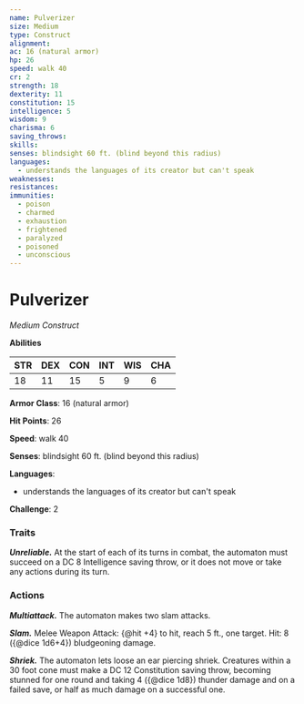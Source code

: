 ```yaml
---
name: Pulverizer
size: Medium
type: Construct
alignment: 
ac: 16 (natural armor)
hp: 26
speed: walk 40
cr: 2
strength: 18
dexterity: 11
constitution: 15
intelligence: 5
wisdom: 9
charisma: 6
saving_throws:
skills:
senses: blindsight 60 ft. (blind beyond this radius)
languages:
  - understands the languages of its creator but can't speak
weaknesses:
resistances:
immunities:
  - poison
  - charmed
  - exhaustion
  - frightened
  - paralyzed
  - poisoned
  - unconscious
---
```


# Pulverizer

*Medium Construct*

**Abilities**

| STR | DEX | CON | INT | WIS | CHA |
| --- | --- | --- | --- | --- | --- |
| 18 | 11 | 15 | 5 | 9 | 6 |

**Armor Class**: 16 (natural armor)

**Hit Points**: 26

**Speed**: walk 40

**Senses**: blindsight 60 ft. (blind beyond this radius)

**Languages**:
  - understands the languages of its creator but can't speak

**Challenge**: 2

### Traits
***Unreliable.*** At the start of each of its turns in combat, the automaton must succeed on a DC 8 Intelligence saving throw, or it does not move or take any actions during its turn.

### Actions
***Multiattack.*** The automaton makes two slam attacks.

***Slam.*** Melee Weapon Attack: {@hit +4} to hit, reach 5 ft., one target. Hit: 8 ({@dice 1d6+4}) bludgeoning damage.

***Shriek.*** The automaton lets loose an ear piercing shriek. Creatures within a 30 foot cone must make a DC 12 Constitution saving throw, becoming stunned for one round and taking 4 ({@dice 1d8}) thunder damage and on a failed save, or half as much damage on a successful one.

